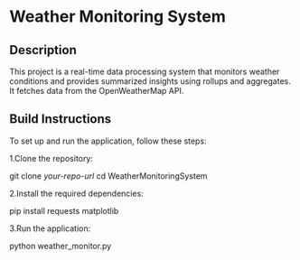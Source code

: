 # Weather Monitoring System

## Description
This project is a real-time data processing system that monitors weather conditions and provides summarized insights using rollups and aggregates. It fetches data from the OpenWeatherMap API.

## Build Instructions
To set up and run the application, follow these steps:

1.Clone the repository:
   
   git clone *your-repo-url*
   cd WeatherMonitoringSystem

2.Install the required dependencies:

   pip install requests matplotlib

3.Run the application:

  python weather_monitor.py

